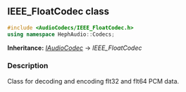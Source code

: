 ## IEEE_FloatCodec class
```c++
#include <AudioCodecs/IEEE_FloatCodec.h>
using namespace HephAudio::Codecs;
```
**Inheritance:** *[IAudioCodec](/docs/HephAudio/AudioCodecs/IAudioCodec.md)* -> *IEEE_FloatCodec*

### Description
Class for decoding and encoding flt32 and flt64 PCM data.
